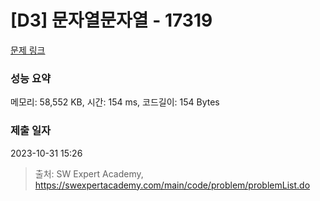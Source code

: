 # [D3] 문자열문자열 - 17319 

[문제 링크](https://swexpertacademy.com/main/code/problem/problemDetail.do?contestProbId=AYgEiwbKy48DFARP) 

### 성능 요약

메모리: 58,552 KB, 시간: 154 ms, 코드길이: 154 Bytes

### 제출 일자

2023-10-31 15:26



> 출처: SW Expert Academy, https://swexpertacademy.com/main/code/problem/problemList.do